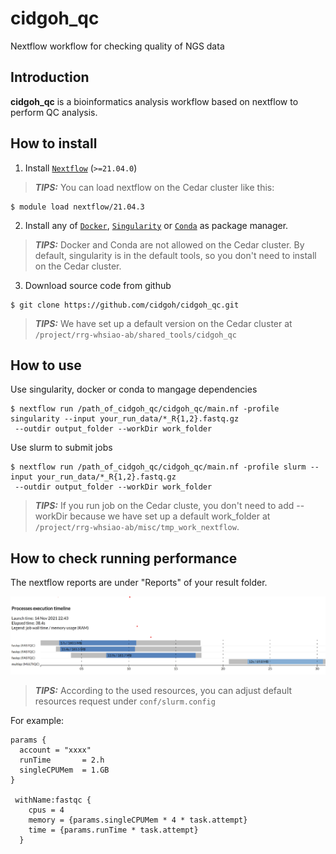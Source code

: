 # cidgoh_qc
Nextflow workflow for checking quality of NGS data

## Introduction

**cidgoh_qc** is a bioinformatics analysis workflow based on nextflow to perform QC analysis.

## How to install

1. Install [`Nextflow`](https://www.nextflow.io/docs/latest/getstarted.html#installation) (`>=21.04.0`)

> **_TIPS:_**  You can load nextflow on the Cedar cluster like this: 

``` 
$ module load nextflow/21.04.3 
```


2. Install any of [`Docker`](https://docs.docker.com/engine/installation/), [`Singularity`](https://www.sylabs.io/guides/3.0/user-guide/) or [`Conda`](https://conda.io/miniconda.html) as package manager. 

> **_TIPS:_**  Docker and Conda are not allowed on the Cedar cluster. By default, singularity is in the default tools, so you don't need to install on the Cedar cluster.


3. Download source code from github

``` 
$ git clone https://github.com/cidgoh/cidgoh_qc.git
```

> **_TIPS:_**  We have set up a default version on the Cedar cluster at `/project/rrg-whsiao-ab/shared_tools/cidgoh_qc`

## How to use

Use singularity, docker or conda to mangage dependencies

```
$ nextflow run /path_of_cidgoh_qc/cidgoh_qc/main.nf -profile singularity --input your_run_data/*_R{1,2}.fastq.gz
 --outdir output_folder --workDir work_folder

```


Use slurm to submit jobs

```
$ nextflow run /path_of_cidgoh_qc/cidgoh_qc/main.nf -profile slurm --input your_run_data/*_R{1,2}.fastq.gz
 --outdir output_folder --workDir work_folder

```

> **_TIPS:_**  If you run job on the Cedar cluste, you don't need to add --workDir because we have set up a default work_folder at `/project/rrg-whsiao-ab/misc/tmp_work_nextflow`.



## How to check running performance

The nextflow reports are under "Reports" of your result folder.

 ![timeline](/imgs/timeline.png)

> **_TIPS:_**  According to the used resources, you can adjust default resources request under `conf/slurm.config`

For example:
```
params {
  account = "xxxx"
  runTime       = 2.h
  singleCPUMem  = 1.GB 
}

 withName:fastqc {
    cpus = 4
    memory = {params.singleCPUMem * 4 * task.attempt}
    time = {params.runTime * task.attempt}
  }
```



